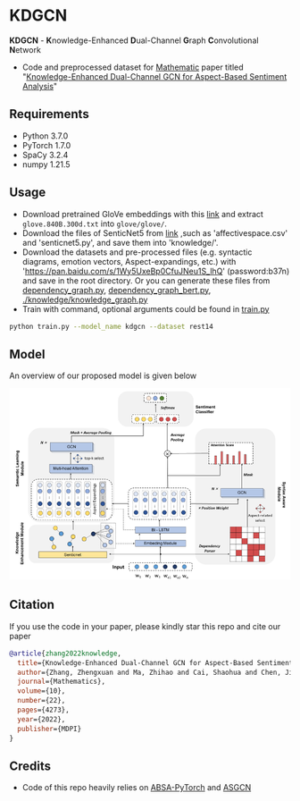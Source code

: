 # KDGCN

**KDGCN** - **K**nowledge-Enhanced **D**ual-Channel **G**raph **C**onvolutional **N**etwork
* Code and preprocessed dataset for [Mathematic](https://www.mdpi.com/journal/mathematics) paper titled "[Knowledge-Enhanced Dual-Channel GCN for Aspect-Based Sentiment Analysis](https://www.mdpi.com/2227-7390/10/22/4273/html)"



## Requirements

* Python 3.7.0
* PyTorch 1.7.0
* SpaCy 3.2.4
* numpy 1.21.5

## Usage


* Download pretrained GloVe embeddings with this [link](http://nlp.stanford.edu/data/wordvecs/glove.840B.300d.zip) and extract `glove.840B.300d.txt` into `glove/glove/`.
* Download the files of SenticNet5 from [link](http://www.sentic.net/downloads/) ,such as 'affectivespace.csv' and 'senticnet5.py', and save them into 'knowledge/'.
* Download the datasets and pre-processed files (e.g. syntactic diagrams, emotion vectors, Aspect-expandings, etc.)
  with 'https://pan.baidu.com/s/1Wy5UxeBp0CfuJNeu1S_lhQ' (password:b37n) and save in the root directory. Or you can generate these files from [dependency_graph.py](/dependency_graph.py), [dependency_graph_bert.py](dependency_graph_bert.py), [./knowledge/knowledge_graph.py](/knowledge/knowledge_graph.py)
* Train with command, optional arguments could be found in [train.py](/train.py)
```bash
python train.py --model_name kdgcn --dataset rest14
```


## Model

An overview of our proposed model is given below

![model](model.png)

## Citation

If you use the code in your paper, please kindly star this repo and cite our paper

```bibtex
@article{zhang2022knowledge,
  title={Knowledge-Enhanced Dual-Channel GCN for Aspect-Based Sentiment Analysis},
  author={Zhang, Zhengxuan and Ma, Zhihao and Cai, Shaohua and Chen, Jiehai and Xue, Yun},
  journal={Mathematics},
  volume={10},
  number={22},
  pages={4273},
  year={2022},
  publisher={MDPI}
}
```

## Credits

* Code of this repo heavily relies on [ABSA-PyTorch](https://github.com/songyouwei/ABSA-PyTorch) and [ASGCN](https://github.com/GeneZC/ASGCN)